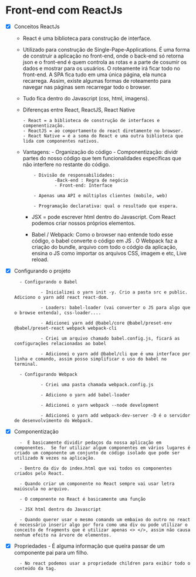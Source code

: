 # Front-end com ReactJs

- [x] Conceitos ReactJs

  - React é uma biblioteca para construção de interface.

  - Utilizado para construção de Single-Pape-Applications. É uma forma de construir a aplicação no front-end, onde o back-end só retorna json e o front-end é quem controla as rotas e a parte de cosumir os dados e mostrar para os usuários. O roteamente irá ficar todo no front-end. A SPA fica tudo em uma única página, ela nunca recarrega. Assim, existe algumas formas de roteamento para navegar nas páginas sem recarregar todo o browser.

  - Tudo fica dentro do Javascript (css, html, imagens).

  - Diferenças entre React, ReactJS, React Native

        - React = a biblioteca de construção de interfaces e compenentização.
        - ReactJS = ao comportamento do react diretamente no browser.
        - React Native = é a soma do React e uma outra biblioteca que lida com componentes nativos.

  - Vantagens: - Organização do código - Componentização: dividr partes do nosso código que tem funcionalidades específicas que não interfere no restante do código.

            - Divisão de responsabilidades:
                    -Back-end : Regra de negócio
                    - Front-end: Interface

            - Apenas uma API e múltiplos clientes (mobile, web)

            - Programação declarativa: qual o resultado que espera.

    - JSX = pode escrever html dentro do Javascript. Com React podemos criar nossos próprios elementos.

    - Babel / Webpack: Como o browser nao entende todo esse código, o babel converte o código em JS . O Webpack faz a criação do bundle, arquivo com todo o códgio da aplicação, ensina o JS como importar os arquivos CSS, imagem e etc, Live reload.

- [x] Configurando o projeto

        - Configurando o Babel

                - Inicializei o yarn init -y. Crio a pasta src e public. Adiciono o yarn add react react-dom.

                - Loaders: babel-loader (vai converter o JS para algo que o browse entenda), css-loader....

                - Adicionei yarn add @babel/core @babel/preset-env @babel/preset-react webpack webpack-cli

                - Criei um arquivo chamado babel.config.js, ficará as configurações relacionadas ao babel

                - Adicionei o yarn add @babel/cli que é uma interface por linha e comando, assim posso simplificar o uso do babel no terminal.

        - Configurando Webpack

                - Criei uma pasta chamada webpack.config.js

                - Adiciono o yarn add babel-loader

                - Adicionei o yarn webpack --node development

                - Adicionei o yarn add webpack-dev-server -D é o servidor de desenvolvimento do Webpack.

- [x] Componentização

        -  É basicamente dividir pedaços da nossa aplicação em componentes.  Se for utilizar algum componentes em vários lugares é criado um componente um conjunto de código isolado que pode ser utilizado N vezes na aplicação.

        - Dentro da div do index.html que vai todos os componentes criados pelo React.

        - Quando criar um componente no React sempre vai usar letra maiúscula no arquivo.

        - O componente no React é basicamente uma função

        - JSX html dentro do Javascript

        - Quando querer usar o mesmo comando um embaixo do outro no react é necessário inserir algo por fora como uma div ou pode utilizar o conceito de fragments que é utilizar apenas <> </>, assim não causa nenhum efeito na árvore de elementos.

- [x] Propriedades - É alguma informação que queira passar de um componente pai para um filho.

        - No react podemos usar a propriedade children para exibir todo o conteúdo da tag.
